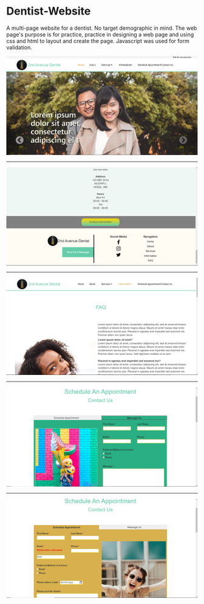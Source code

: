 # Dentist-Website

A multi-page website for a dentist. No target demographic in mind.
The web page's purpose is for practice, practice in designing a web page and using css and html to layout and create the page.
Javascript was used for form validation.

![alt text](https://github.com/infinity-create/Dentist-Website/blob/main/page1.png)
**********************************************************************
![alt text](https://github.com/infinity-create/Dentist-Website/blob/main/page2.png)
********************************************************************
![alt text](https://github.com/infinity-create/Dentist-Website/blob/main/page3.png)
********************************************************************
![alt text](https://github.com/infinity-create/Dentist-Website/blob/main/page4.png)
********************************************************************
![alt text](https://github.com/infinity-create/Dentist-Website/blob/main/page5.png)

